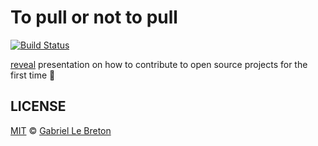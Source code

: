 # To pull or not to pull

[![Build Status](https://travis-ci.org/gableroux/to-pull-or-not-to-pull.svg?branch=master)](https://travis-ci.org/gableroux/to-pull-or-not-to-pull)

[reveal](http://lab.hakim.se/reveal-js/#/) presentation on how to contribute to open source projects for the first time :rocket:

## LICENSE

[MIT](LICENSE.md) © [Gabriel Le Breton](https://gableroux.com)
